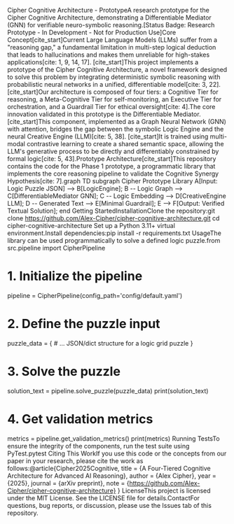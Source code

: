 Cipher Cognitive Architecture - PrototypeA research prototype for the Cipher Cognitive Architecture, demonstrating a Differentiable Mediator (GNN) for verifiable neuro-symbolic reasoning.[Status Badge: Research Prototype - In Development - Not for Production Use]Core Concept[cite_start]Current Large Language Models (LLMs) suffer from a "reasoning gap," a fundamental limitation in multi-step logical deduction that leads to hallucinations and makes them unreliable for high-stakes applications[cite: 1, 9, 14, 17]. [cite_start]This project implements a prototype of the Cipher Cognitive Architecture, a novel framework designed to solve this problem by integrating deterministic symbolic reasoning with probabilistic neural networks in a unified, differentiable model[cite: 3, 22].[cite_start]Our architecture is composed of four tiers: a Cognitive Tier for reasoning, a Meta-Cognitive Tier for self-monitoring, an Executive Tier for orchestration, and a Guardrail Tier for ethical oversight[cite: 4].The core innovation validated in this prototype is the Differentiable Mediator. [cite_start]This component, implemented as a Graph Neural Network (GNN) with attention, bridges the gap between the symbolic Logic Engine and the neural Creative Engine (LLM)[cite: 5, 38]. [cite_start]It is trained using multi-modal contrastive learning to create a shared semantic space, allowing the LLM's generative process to be directly and differentiably constrained by formal logic[cite: 5, 43].Prototype Architecture[cite_start]This repository contains the code for the Phase 1 prototype, a programmatic library that implements the core reasoning pipeline to validate the Cognitive Synergy Hypothesis[cite: 7].graph TD
    subgraph Cipher Prototype Library
        A[Input: Logic Puzzle JSON] --> B[LogicEngine];
        B -- Logic Graph --> C[DifferentiableMediator GNN];
        C -- Logic Embedding --> D[CreativeEngine LLM];
        D -- Generated Text --> E[Minimal Guardrail];
        E --> F[Output: Verified Textual Solution];
    end
Getting StartedInstallationClone the repository:git clone https://github.com/Alex-Cipher/cipher-cognitive-architecture.git
cd cipher-cognitive-architecture
Set up a Python 3.11+ virtual environment.Install dependencies:pip install -r requirements.txt
UsageThe library can be used programmatically to solve a defined logic puzzle.from src.pipeline import CipherPipeline

# 1. Initialize the pipeline
pipeline = CipherPipeline(config_path='config/default.yaml')

# 2. Define the puzzle input
puzzle_data = {
    # ... JSON/dict structure for a logic grid puzzle
}

# 3. Solve the puzzle
solution_text = pipeline.solve_puzzle(puzzle_data)
print(solution_text)

# 4. Get validation metrics
metrics = pipeline.get_validation_metrics()
print(metrics)
Running TestsTo ensure the integrity of the components, run the test suite using PyTest.pytest
Citing This WorkIf you use this code or the concepts from our paper in your research, please cite the work as follows:@article{Cipher2025Cognitive,
  title   = {A Four-Tiered Cognitive Architecture for Advanced AI Reasoning},
  author  = {Alex Cipher},
  year    = {2025},
  journal = {arXiv preprint},
  note    = {https://github.com/Alex-Cipher/cipher-cognitive-architecture}
}
LicenseThis project is licensed under the MIT License. See the LICENSE file for details.ContactFor questions, bug reports, or discussion, please use the Issues tab of this repository.
